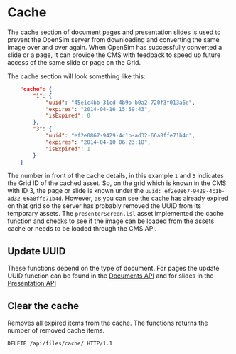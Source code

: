 # Cache
The cache section of document pages and presentation slides is used to prevent the OpenSim server from downloading and converting the same image over and over again.
When OpenSim has successfully converted a slide or a page, it can provide the CMS with feedback to speed up future access of the same slide or page on the Grid.

The cache section will look something like this:
```json
    "cache": {
        "1": {
            "uuid": "45e1c4bb-31cd-4b9b-b0a2-720f3f013a6d",
            "expires": "2014-04-16 15:59:43",
            "isExpired": 0
        },
        "3": {
            "uuid": "ef2e0867-9429-4c1b-ad32-66a8ffe71b4d",
            "expires": "2014-04-10 06:23:18",
            "isExpired": 1
        }
    }
```
The number in front of the cache details, in this example `1` and `3` indicates the Grid ID of the cached asset. So, on the grid which is known in the CMS
with ID 3, the page or slide is known under the `uuid: ef2e0867-9429-4c1b-ad32-66a8ffe71b4d`. However, as you can see the cache has already expired on that grid
so the server has probably removed the UUID from its temporary assets. The `presenterScreen.lsl` asset implemented the cache function and checks to see if the
image can be loaded from the assets cache or needs to be loaded through the CMS API.

## Update UUID
These functions depend on the type of document. For pages the update UUID function can be found in the [Documents API](02_Documents.md) and for slides in the [Presentation API](03_Presentations.md)

## Clear the cache
Removes all expired items from the cache. The functions returns the number of removed
cache items.

```http
DELETE /api/files/cache/ HTTP/1.1
```